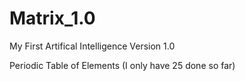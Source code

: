 # Matrix_1.0
My First Artifical Intelligence Version 1.0

Periodic Table of Elements  (I only have 25 done so far)
